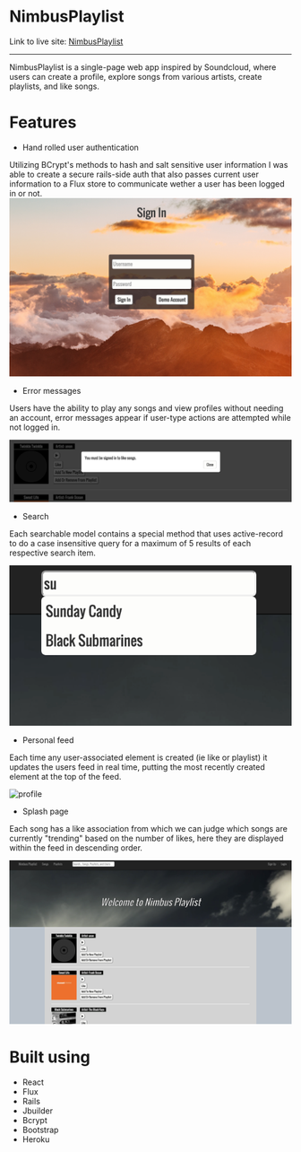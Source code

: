 # NimbusPlaylist

Link to live site: [NimbusPlaylist][heroku]

[heroku]: nimbusplaylist.com

---

NimbusPlaylist is a single-page web app inspired by Soundcloud, where users can create a profile, explore songs from various artists, create playlists, and like songs.

# Features

- Hand rolled user authentication

Utilizing BCrypt's methods to hash and salt sensitive user information I was able to create a secure rails-side auth that also passes current user information to a Flux store to communicate wether a user has been logged in or not.
![sign_in]

- Error messages

Users have the ability to play any songs and view profiles without needing an account, error messages appear if user-type actions are attempted while not logged in.

![errors]

- Search

Each searchable model contains a special method that uses active-record to do a case insensitive query for a maximum of 5 results of each respective search item.

![search]

- Personal feed

Each time any user-associated element is created (ie like or playlist) it updates the users feed in real time, putting the most recently created element at the top of the feed.

![profile]
- Splash page

Each song has a like association from which we can judge which songs are currently "trending" based on the number of likes, here they are displayed within the feed in descending order.

![front_page]

# Built using

- React
- Flux
- Rails
- Jbuilder
- Bcrypt
- Bootstrap
- Heroku



[sign_in]: ./docs/readme_photos/sign_in.png
[errors]: ./docs/readme_photos/error_message.png
[search]: ./docs/readme_photos/search.png
[profile]: ./docs/readme_photos/profile.png
[front_page]: ./docs/readme_photos/front_page.png
